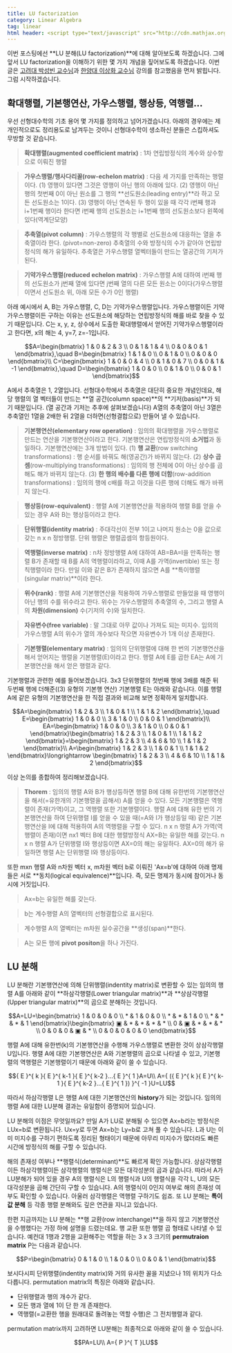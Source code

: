```yaml
---
title: LU factorization
category: Linear Algebra
tag: linear
html header: <script type="text/javascript" src="http://cdn.mathjax.org/mathjax/latest/MathJax.js?config=TeX-AMS_SVG"></script>
---
```


이번 포스팅에선 **LU 분해(LU factorization)**에 대해 알아보도록 하겠습니다. 그에 앞서 LU factorization을 이해하기 위한 몇 가지 개념을 짚어보도록 하겠습니다. 이번 글은 [고려대 박성빈 교수님]([hyperspace@korea.ac.kr](mailto:hyperspace@korea.ac.kr))과 [한양대 이상화 교수님](http://www.kocw.net/home/search/kemView.do?kemId=977757) 강의를 참고했음을 먼저 밝힙니다. 그럼 시작하겠습니다.



## 확대행렬, 기본행연산, 가우스행렬, 행상등, 역행렬...

우선 선형대수학의 기초 용어 몇 가지를 정의하고 넘어가겠습니다. 아래의 경우에는 제 개인적으로도 정리용도로 남겨두는 것이니 선형대수학이 생소하신 분들은 스킵하셔도 무방할 것 같습니다.



> **확대행렬(augmented coefficient matrix)** : 1차 연립방정식의 계수와 상수항으로 이뤄진 행렬

> **가우스행렬/행사다리꼴(row-echelon matrix)** : 다음 세 가지를 만족하는 행렬이다. (1) 영행이 있다면 그것은 영행이 아닌 행의 아래에 있다. (2) 영행이 아닌 행의 첫번째 0이 아닌 원소를 그 행의 **선도원소(leading entry)**라 하고 모든 선도원소는 1이다. (3) 영행이 아닌 연속된 두 행이 있을 때 각각 i번째 행과 i+1번째 행이라 한다면 i번째 행의 선도원소는 i+1번째 행의 선도원소보다 왼쪽에 있다(역계단모양)

> **추축열(pivot column)** : 가우스행렬의 각 행별로 선도원소에 대응하는 열을 추축열이라 한다. (pivot=non-zero) 추축열의 수와 방정식의 수가 같아야 연립방정식의 해가 유일하다. 추축열은 가우스행렬 열벡터들이 만드는 열공간의 기저가 된다.

> **기약가우스행렬(reduced echelon matrix)** : 가우스행렬 A에 대하여 i번째 행의 선도원소가 j번째 열에 있다면 j번째 열의 다른 모든 원소는 0이다(가우스행렬이면서 선도원소 위, 아래 모든 수가 0인 행렬)

아래 예시에서 A, B는 가우스행렬, C, D는 기약가우스행렬입니다. 가우스행렬이든 기약가우스행렬이든 구하는 이유는 선도원소에 해당하는 연립방정식의 해를 바로 찾을 수 있기 때문입니다. C는 x, y, z, 상수에서 도출한 확대행렬에서 얻어진 기약가우스행렬이라고 한다면, x의 해는 4, y=7, z=-1입니다.

$$A=\begin{bmatrix} 1 & 0 & 2 & 3 \\ 0 & 1 & 1 & 4 \\ 0 & 0 & 0 & 1 \end{bmatrix},\quad B=\begin{bmatrix} 1 & 1 & 0 \\ 0 & 1 & 0 \\ 0 & 0 & 0 \end{bmatrix}\\ C=\begin{bmatrix} 1 & 0 & 0 & 4 \\ 0 & 1 & 0 & 7 \\ 0 & 0 & 1 & -1 \end{bmatrix},\quad D=\begin{bmatrix} 1 & 0 & 0 \\ 0 & 1 & 0 \\ 0 & 0 & 1 \end{bmatrix}$$

A에서 추축열은 1, 2열입니다.  선형대수학에서 추축열은 대단히 중요한 개념인데요, 해당 행렬의 열 벡터들이 만드는 **열 공간(column space)**의 **기저(basis)**가 되기 때문입니다. (열 공간과 기저는 추후에 살펴보겠습니다) A열의 추축열이 아닌 3열은 추축열인 1열을 2배한 뒤 2열을 더하면(선형결합으로) 만들어 낼 수 있습니다.

> **기본행연산(elementary row operation)** : 임의의 확대행렬을 가우스행렬로 만드는 연산을 기본행연산이라고 한다. 기본행연산은 연립방정식의 **소거법**과 동일하다. 기본행연산에는 3개 방법이 있다. (1) **행 교환**(row switching transformations) : 행 순서를 바꿔도 해(영공간)가 바뀌지 않는다. (2) **상수 곱셈**(row-multiplying transformations) : 임의의 행 전체에 0이 아닌 상수를 곱해도 해가 바뀌지 않는다. (3) **한 행의 배수를 다른 행에 더함**(row-addition transformations) : 임의의 행에 c배를 하고 이것을 다른 행에 더해도 해가 바뀌지 않는다.

> **행상등(row-equivalent)** : 행렬 A에 기본행연산을 적용하여 행렬 B를 얻을 수 있는 경우 A와 B는 행상등이라고 한다.

> **단위행렬(identity matrix)** : 주대각선이 전부 1이고 나머지 원소는 0을 값으로 갖는 n x n 정방행렬. 단위 행렬은 행렬곱셈의 항등원이다.

> **역행렬(inverse matrix)** : n차 정방행렬 A에 대하여 AB=BA=I을 만족하는 행렬 B가 존재할 때 B를 A의 역행렬이라하고, 이때 A를 가역(invertible) 또는 정칙행렬이라 한다. 만일 이와 같은 B가 존재하지 않으면 A를 **특이행렬(singular matrix)**이라 한다.

> **위수(rank)** : 행렬 A에 기본행연산을 적용하여 가우스행렬로 만들었을 때 영행이 아닌 행의 수를 위수라고 한다. 위수는 가우스행렬의 추축열의 수, 그리고 행렬 A의 **차원(dimension)** 수(기저의 수)와 일치한다. 

> **자유변수(free variable)** : 말 그대로 아무 값이나 가져도 되는 미지수. 임의의 가우스행렬 A의 위수가 열의 개수보다 작으면 자유변수가 1개 이상 존재한다. 

> **기본행렬(elementary matrix)** : 임의의 단위행렬에 대해 한 번의 기본행연산을 해서 얻어지는 행렬을 기본행렬(E)이라고 한다. 행렬 A에 E를 곱한 EA는 A에 기본행연산을 해서 얻은 행렬과 같다.

기본행렬과 관련한 예를 들어보겠습니다. 3x3 단위행렬의 첫번째 행에 3배를 해준 뒤 두번째 행에 더해준((3) 유형의 기본행 연산) 기본행렬 E는 아래와 같습니다. 이를 행렬 A에 같은 유형의 기본행연산을 한 직접 결과와 비교해 보면 정확하게 일치합니다.

$$A=\begin{bmatrix} 1 & 2 & 3 \\ 1 & 0 & 1 \\ 1 & 1 & 2 \end{bmatrix},\quad E=\begin{bmatrix} 1 & 0 & 0 \\ 3 & 1 & 0 \\ 0 & 0 & 1 \end{bmatrix}\\ EA=\begin{bmatrix} 1 & 0 & 0 \\ 3 & 1 & 0 \\ 0 & 0 & 1 \end{bmatrix}\begin{bmatrix} 1 & 2 & 3 \\ 1 & 0 & 1 \\ 1 & 1 & 2 \end{bmatrix}=\begin{bmatrix} 1 & 2 & 3 \\ 4 & 6 & 10 \\ 1 & 1 & 2 \end{bmatrix}\\ A=\begin{bmatrix} 1 & 2 & 3 \\ 1 & 0 & 1 \\ 1 & 1 & 2 \end{bmatrix}\longrightarrow \begin{bmatrix} 1 & 2 & 3 \\ 4 & 6 & 10 \\ 1 & 1 & 2 \end{bmatrix}$$



이상 논의를 종합하여 정리해보겠습니다.

> **Thorem** : 임의의 행렬 A와 B가 행상등하면 행렬 B에 대해 유한번의 기본행연산을 해서(=유한개의 기본행렬을 곱해서) A를 얻을 수 있다. 모든 기본행렬은 역행렬이 존재(가역)이고, 그 역행렬 또한 기본행렬이다. 행렬 A에 대해 유한 번의 기본행연산을 하여 단위행렬 I를 얻을 수 있을 때(=A와 I가 행상등일 때) 같은 기본행연산을 I에 대해 적용하여 A의 역행렬을 구할 수 있다. n x n 행렬 A가 가역(역행렬이 존재)이면 nx1 벡터 B에 대한 행렬방정식 AX=B는 유일한 해를 갖는다. n x n 행렬 A가 단위행렬 I와 행상등이면 AX=0의 해는 유일하다. AX=0의 해가 유일하면 행렬 A는 단위행렬 I와 행상등이다.

또한 mxn 행렬 A와 n차원 벡터 x, m차원 벡터 b로 이뤄진 'Ax=b'에 대하여 아래 명제들은 서로 **동치(logical equivalence)**입니다. 즉, 모든 명제가 동시에 참이거나 동시에 거짓입니다. 

> Ax=b는 유일한 해를 갖는다.

> b는 계수행렬 A의 열벡터의 선형결합으로 표시된다.

> 계수행렬 A의 열벡터는 m차원 실수공간을 **생성(span)**한다.

> A는 모든 행에 **pivot positon**을 하나 가진다.



## LU 분해

LU 분해란 기본행연산에 의해 단위행렬(indentity matrix)로 변환할 수 있는 임의의 행렬 A를 아래와 같이 **하삼각행렬(Lower triangular matrix)**과 **상삼각행렬(Upper triangular matrix)**의 곱으로 분해하는 것입니다. 

$$A=LU=\begin{bmatrix} 1 & 0 & 0 & 0 \\ * & 1 & 0 & 0 \\ * & * & 1 & 0 \\ * & * & * & 1 \end{bmatrix}\begin{bmatrix} ▣ & * & * & * & * \\ 0 & ▣ & * & * & * \\ 0 & 0 & 0 & ▣ & * \\ 0 & 0 & 0 & 0 & 0 \end{bmatrix}$$

행렬 A에 대해 유한번(k)의 기본행연산을 수행해 가우스행렬로 변환한 것이 상삼각행렬 U입니다. 행렬 A에 대한 기본행연산은 A와 기본행렬의 곱으로 나타낼 수 있고, 기본행렬의 역행렬은 기본행렬이기 때문에 아래와 같이 쓸 수 있습니다.

$${ E }^{ k }{ E }^{ k-1 }{ E }^{ k-2 }...{ E }^{ 1 }A=U\\ A={ ({ E }^{ k }{ E }^{ k-1 }{ E }^{ k-2 }...{ E }^{ 1 }) }^{ -1 }U=LU$$

따라서 하삼각행렬 L은 행렬 A에 대한 기본행연산의 **history**가 되는 것입니다. 임의의 행렬 A에 대한 LU분해 결과는 유일함이 증명되어 있습니다.

LU 분해의 이점은 무엇일까요? 만일 A가 LU로 분해될 수 있으면 Ax=b라는 방정식은 LUx=b로 변환됩니다. Ux=y로 두면 Ax=b는 Ly=b로 고쳐 풀 수 있습니다. L과 U는 이미 미지수를 구하기 편하도록 정리된 형태이기 때문에 아무리 미지수가 많더라도 빠른 시간에 방정식의 해를 구할 수 있습니다. 

해의 존재성 여부나 **행렬식(determinant)**도 빠르게 확인 가능합니다. 상삼각행렬이든 하삼각행렬이든 삼각행렬의 행렬식은 모든 대각성분의 곱과 같습니다. 따라서 A가 LU분해가 되어 있을 경우 A의 행렬식은 L의 행렬식과 U의 행렬식을 각각 L, U의 모든 대각성분을 곱해 간단히 구할 수 있습니다. A의 행렬식이 0인지 여부로 해의 존재성 여부도 확인할 수 있습니다. 아울러 삼각행렬은 역행렬 구하기도 쉽죠. 또 LU 분해는 **특이값 분해** 등 각종 행렬 분해와도 깊은 연관을 지니고 있습니다.

한편 지금까지는 LU 분해는 **행 교환(row interchange)**을 하지 않고 기본행연산을 수행했다는 가정 하에 설명을 드렸는데요. 행 교환 또한 행렬 곱 형태로 나타낼 수 있습니다. 예컨대 1행과 2행을 교환해주는 역할을 하는 3 x 3 크기의 **permutraion matrix** P는 다음과 같습니다.

$$P=\begin{bmatrix} 0 & 1 & 0 \\ 1 & 0 & 0 \\ 0 & 0 & 1 \end{bmatrix}$$

보시다시피 단위행렬(indentity matrix)와 거의 유사한 꼴을 지녔으나 1의 위치가 다소 다릅니다. permutation matrix의 특징은 아래와 같습니다.

- 단위행렬과 행의 개수가 같다.
- 모든 행과 열에 1이 단 한 개 존재한다.
- 역행렬(=교환한 행을 원래대로 돌려놓는 역할 수행)은 그 전치행렬과 같다.

permutation matrix까지 고려하면 LU분해는 최종적으로 아래와 같이 쓸 수 있습니다.

$$PA=LU\\ A={ P }^{ T }LU$$

